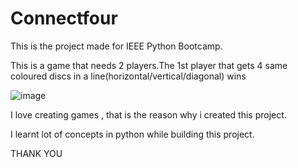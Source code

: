 # Connectfour

This is the project made for IEEE Python Bootcamp.

This is a game that needs 2 players.The 1st player that gets 4 same coloured discs in a line(horizontal/vertical/diagonal) wins

![image](https://user-images.githubusercontent.com/72138898/121073088-bb64f900-c7ef-11eb-803b-c1fdae78ce4a.png)

I love creating games , that is the reason why i created this project.

I learnt lot of concepts in python while building this project.


THANK YOU
